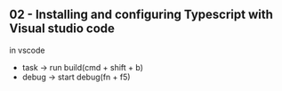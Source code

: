 ## 02 - Installing and configuring Typescript with Visual studio code

in vscode
- task -> run build(cmd + shift + b)
- debug -> start debug(fn + f5)
